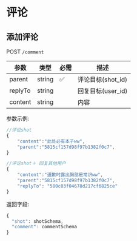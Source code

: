 # 评论

## 添加评论

POST `/comment`

|参数|类型|必需|描述|
|---|---|---|---|
|parent|string|✅|评论目标(shot_id)|
|replyTo|string||回复目标(user_id)|
|content|string||内容|

参数示例:

```js
//评论shot
{
	"content":"此处必有本子ww",
	"parent":"5815cf157d98f97b1382f0c7",
}

//评论shot＋ 回复其他用户
{
	"content":"道歉时露出胸部是常识ww",
	"parent":"5815cf157d98f97b1382f0c7",
	"replyTo": "580c03f04678d217cf6825ce"
}
```

返回字段:
```js
{
  "shot": shotSchema,
  "comment": commentSchema
}
```
